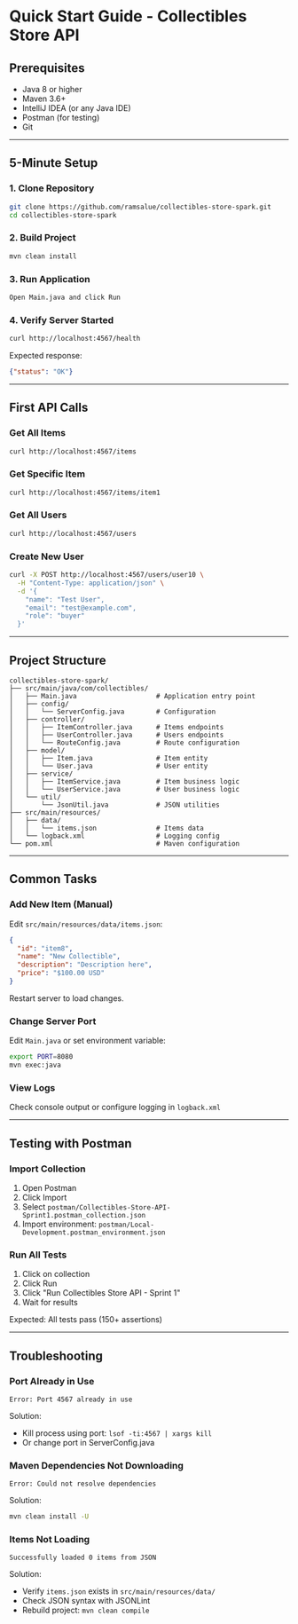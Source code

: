 # Quick Start Guide - Collectibles Store API

## Prerequisites

- Java 8 or higher
- Maven 3.6+
- IntelliJ IDEA (or any Java IDE)
- Postman (for testing)
- Git

---

## 5-Minute Setup

### 1. Clone Repository
```bash
git clone https://github.com/ramsalue/collectibles-store-spark.git
cd collectibles-store-spark
```

### 2. Build Project
```bash
mvn clean install
```

### 3. Run Application
```bash
Open Main.java and click Run
```

### 4. Verify Server Started
```bash
curl http://localhost:4567/health
```

Expected response:
```json
{"status": "OK"}
```

---

## First API Calls

### Get All Items
```bash
curl http://localhost:4567/items
```

### Get Specific Item
```bash
curl http://localhost:4567/items/item1
```

### Get All Users
```bash
curl http://localhost:4567/users
```

### Create New User
```bash
curl -X POST http://localhost:4567/users/user10 \
  -H "Content-Type: application/json" \
  -d '{
    "name": "Test User",
    "email": "test@example.com",
    "role": "buyer"
  }'
```

---

## Project Structure

```
collectibles-store-spark/
├── src/main/java/com/collectibles/
│   ├── Main.java                    # Application entry point
│   ├── config/
│   │   └── ServerConfig.java        # Configuration
│   ├── controller/
│   │   ├── ItemController.java      # Items endpoints
│   │   ├── UserController.java      # Users endpoints
│   │   └── RouteConfig.java         # Route configuration
│   ├── model/
│   │   ├── Item.java                # Item entity
│   │   └── User.java                # User entity
│   ├── service/
│   │   ├── ItemService.java         # Item business logic
│   │   └── UserService.java         # User business logic
│   └── util/
│       └── JsonUtil.java            # JSON utilities
├── src/main/resources/
│   ├── data/
│   │   └── items.json               # Items data
│   └── logback.xml                  # Logging config
└── pom.xml                          # Maven configuration
```

---

## Common Tasks

### Add New Item (Manual)
Edit `src/main/resources/data/items.json`:
```json
{
  "id": "item8",
  "name": "New Collectible",
  "description": "Description here",
  "price": "$100.00 USD"
}
```
Restart server to load changes.

### Change Server Port
Edit `Main.java` or set environment variable:
```bash
export PORT=8080
mvn exec:java
```

### View Logs
Check console output or configure logging in `logback.xml`

---

## Testing with Postman

### Import Collection
1. Open Postman
2. Click Import
3. Select `postman/Collectibles-Store-API-Sprint1.postman_collection.json`
4. Import environment: `postman/Local-Development.postman_environment.json`

### Run All Tests
1. Click on collection
2. Click Run
3. Click "Run Collectibles Store API - Sprint 1"
4. Wait for results

Expected: All tests pass (150+ assertions)

---

## Troubleshooting

### Port Already in Use
```
Error: Port 4567 already in use
```
Solution:
- Kill process using port: `lsof -ti:4567 | xargs kill`
- Or change port in ServerConfig.java

### Maven Dependencies Not Downloading
```
Error: Could not resolve dependencies
```
Solution:
```bash
mvn clean install -U
```

### Items Not Loading
```
Successfully loaded 0 items from JSON
```
Solution:
- Verify `items.json` exists in `src/main/resources/data/`
- Check JSON syntax with JSONLint
- Rebuild project: `mvn clean compile`